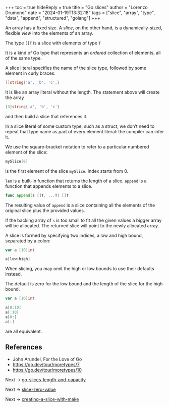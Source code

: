 +++
toc = true
hideReply = true
title = "Go slices"
author = "Lorenzo Drumond"
date = "2024-01-19T13:32:18"
tags = ["slice",  "array",  "type",  "data",  "append",  "structured",  "golang"]
+++


An array has a fixed size. A _slice_, on the other hand, is a dynamically-sized, flexible _view_ into the elements of an array.

The type `[]T` is a slice with elements of type `T`

It is a kind of Go type that represents an _ordered_ collection of elements, all of the same type.

A slice literal specifies the name of the slice type, followed by some element in curly braces:
```go
[]string{'a', 'b', 'c',}
```

It is like an array literal without the length. The statement above will create the array
```go
[3]string{'a', 'b', 'c'}
```

and then build a slice that references it.

In a slice literal of some custom type, such as a struct, we don’t need to repeat that type name as part of every element literal: the compiler can infer it.

We use the square-bracket notation to refer to a particular numbered element of the slice:
```go
mySlice[0]
```

is the first element of the slice `mySlice`. Index starts from 0.

`len` is a built-in function that returns the length of a slice. `append` is a function that appends elements to a slice.

```go
func append(s []T, ...T) []T
```

The resulting value of `append` is a slice containing all the elements of the original slice plus the provided values.

If the backing array of `s` is too small to fit all the given values a bigger array will be allocated. The returned slice will point to the newly allocated array.

A slice is formed by specifying two indices, a low and high bound, separated by a colon:
```go
var a [10]int

a[low:high]
```


When slicing, you may omit the high or low bounds to use their defaults instead.

The default is zero for the low bound and the length of the slice for the high bound.

```go
var a [10]int

a[0:10]
a[:10]
a[0:]
a[:]
```

are all equivalent.

## References
- John Arundel, For the Love of Go
- https://go.dev/tour/moretypes/7
- https://go.dev/tour/moretypes/10

Next -> [go-slices-length-and-capacity](/wiki/go-slices-length-and-capacity/)

Next -> [slice-zero-value](/wiki/slice-zero-value/)

Next -> [creating-a-slice-with-make](/wiki/creating-a-slice-with-make/)
